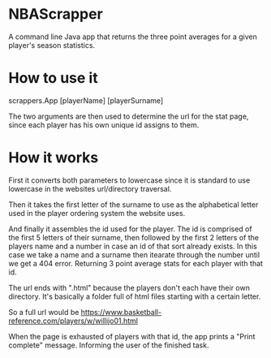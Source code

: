 # NBAScrapper
A command line Java app that returns the three point averages for a given player's season statistics.

# How to use it

 scrappers.App [playerName] [playerSurname]
 
 The two arguments are then used to determine the url for the stat page, since each player has his own unique id assigns to them.
 
 
# How it works

  First it converts both parameters to lowercase since it is standard to use lowercase in the websites url/directory traversal.

  Then it takes the first letter of the surname to use as the alphabetical letter used in the player ordering system the website uses.
  
  And finally it assembles the id used for the player. The id is comprised of the first 5 letters of their surname, then followed by the first 2 letters of the players name and a   number in case an id of that sort already exists.
  In this case we take a name and a surname then itearate through the number until we get a 404 error. Returning 3 point average stats for each player with that id.
  
  The url ends with ".html" because the players don't each have their own directory. It's basically a folder full of html files starting with a certain letter.
  
  So a full url would be https://www.basketball-reference.com/players/w/willijo01.html
  
  When the page is exhausted of players with that id, the app prints a "Print complete" message. Informing the user of the finished task.
  
  
  
  
 
 
